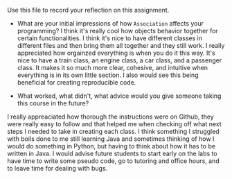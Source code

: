 Use this file to record your reflection on this assignment.

- What are your initial impressions of how `Association` affects your programming?
I think it's really cool how objects behavior together for certain functionalities. I think it's nice to have different classes in different files and then bring them all together and they still work. I really appreciated how orgainzed everything is when you do it this way. It's nice to have a train class, an engine class, a car class, and a passenger class. It makes it so much more clear, cohesive, and intuitive when everything is in its own little section. I also would see this being beneficial for creating reproducible code.

- What worked, what didn't, what advice would you give someone taking this course in the future?

I really appreaciated how thorough the instructions were on Github, they were really easy to follow and that helped me when checking off what next steps I needed to take in creating each class. I think something I struggled with boils done to me still learning Java and sometimes thinking of how I would do something in Python, but having to think about how it has to be written in Java. I would advise future students to start early on the labs to have time to write some pseudo code, go to tutoring and office hours, and to leave time for dealing with bugs. 
